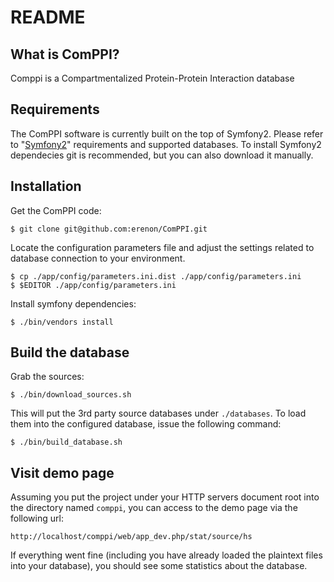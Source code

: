 README
======

What is ComPPI?
---------------

Comppi is a Compartmentalized Protein-Protein Interaction database

Requirements
------------

The ComPPI software is currently built on the top of Symfony2.
Please refer to "[Symfony2][1]" requirements and supported databases.
To install Symfony2 dependecies git is recommended, but you can also download it manually.

Installation
------------

Get the ComPPI code:

    $ git clone git@github.com:erenon/ComPPI.git
    
Locate the configuration parameters file and adjust the settings related to database connection to your environment.

    $ cp ./app/config/parameters.ini.dist ./app/config/parameters.ini
    $ $EDITOR ./app/config/parameters.ini

Install symfony dependencies:

    $ ./bin/vendors install
    
Build the database
------------------

Grab the sources:

    $ ./bin/download_sources.sh

This will put the 3rd party source databases under `./databases`. To load them into the configured database, issue the following command:

    $ ./bin/build_database.sh
    
Visit demo page
---------------

Assuming you put the project under your HTTP servers document root into the directory named `comppi`, you can access to the demo page via the following url:

    http://localhost/comppi/web/app_dev.php/stat/source/hs
    
If everything went fine (including you have already loaded the plaintext files into your database), you should see some statistics about the database.

[1]: http://symfony.com/
